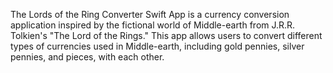 The Lords of the Ring Converter Swift App is a currency conversion application inspired by the fictional world of Middle-earth from J.R.R. Tolkien's "The Lord of the Rings." This app allows users to convert different types of currencies used in Middle-earth, including gold pennies, silver pennies, and pieces, with each other.
